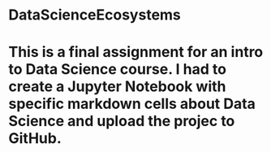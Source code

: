 # DataScienceEcosystems
# This is a final assignment for an intro to Data Science course. I had to create a Jupyter Notebook with specific markdown cells about Data Science and upload the projec to GitHub. 
